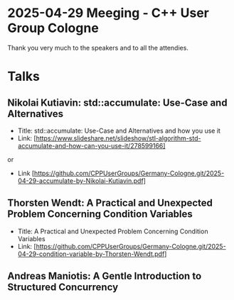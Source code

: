 # 2025-04-29 Meeging - C++ User Group Cologne

Thank you very much to the speakers and to all the attendies.

# Talks

## Nikolai Kutiavin: std::accumulate: Use-Case and Alternatives

* Title: std::accumulate: Use-Case and Alternatives and how you use it
* Link: [https://www.slideshare.net/slideshow/stl-algorithm-std-accumulate-and-how-can-you-use-it/278599166]

or

* Link [https://github.com/CPPUserGroups/Germany-Cologne.git/2025-04-29-accumulate-by-Nikolai-Kutiavin.pdf]

## Thorsten Wendt: A Practical and Unexpected Problem Concerning Condition Variables

* Title: A Practical and Unexpected Problem Concerning Condition Variables
* Link: [https://github.com/CPPUserGroups/Germany-Cologne.git/2025-04-29-condition-variable-by-Thorsten-Wendt.pdf]

## Andreas Maniotis: A Gentle Introduction to Structured Concurrency
